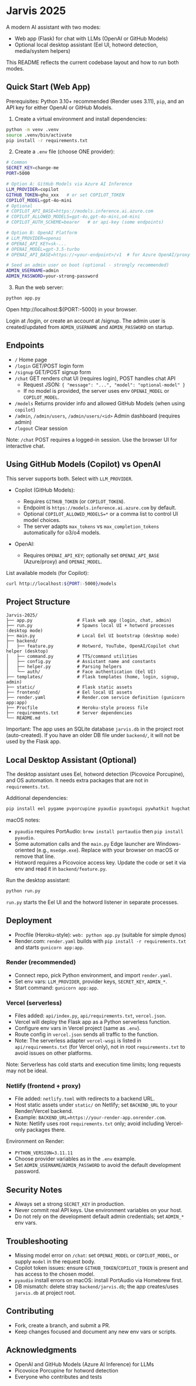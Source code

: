 # Jarvis 2025

A modern AI assistant with two modes:
- Web app (Flask) for chat with LLMs (OpenAI or GitHub Models)
- Optional local desktop assistant (Eel UI, hotword detection, media/system helpers)

This README reflects the current codebase layout and how to run both modes.

## Quick Start (Web App)

Prerequisites: Python 3.10+ recommended (Render uses 3.11), `pip`, and an API key for either OpenAI or GitHub Models.

1) Create a virtual environment and install dependencies:
```bash
python -m venv .venv
source .venv/bin/activate
pip install -r requirements.txt
```

2) Create a `.env` file (choose ONE provider):
```bash
# Common
SECRET_KEY=change-me
PORT=5000

# Option A: GitHub Models via Azure AI Inference
LLM_PROVIDER=copilot
GITHUB_TOKEN=ghu_xxx   # or set COPILOT_TOKEN
COPILOT_MODEL=gpt-4o-mini
# Optional
# COPILOT_API_BASE=https://models.inference.ai.azure.com
# COPILOT_ALLOWED_MODELS=gpt-4o,gpt-4o-mini,o4-mini
# COPILOT_AUTH_SCHEME=bearer   # or api-key (some endpoints)

# Option B: OpenAI Platform
# LLM_PROVIDER=openai
# OPENAI_API_KEY=sk-...
# OPENAI_MODEL=gpt-3.5-turbo
# OPENAI_API_BASE=https://<your-endpoint>/v1  # for Azure OpenAI/proxy

# Seed an admin user on boot (optional - strongly recommended)
ADMIN_USERNAME=admin
ADMIN_PASSWORD=your-strong-password
```

3) Run the web server:
```bash
python app.py
```
Open http://localhost:${PORT:-5000} in your browser.

Login at /login, or create an account at /signup. The admin user is created/updated from `ADMIN_USERNAME` and `ADMIN_PASSWORD` on startup.

## Endpoints

- `/` Home page
- `/login` GET/POST login form
- `/signup` GET/POST signup form
- `/chat` GET renders chat UI (requires login), POST handles chat API
	- Request JSON: `{ "message": "...", "model": "optional-model" }`
	- If no model is provided, the server uses env `OPENAI_MODEL` or `COPILOT_MODEL`.
- `/models` Returns provider info and allowed GitHub Models (when using `copilot`)
- `/admin`, `/admin/users`, `/admin/users/<id>` Admin dashboard (requires admin)
- `/logout` Clear session

Note: `/chat` POST requires a logged-in session. Use the browser UI for interactive chat.

## Using GitHub Models (Copilot) vs OpenAI

This server supports both. Select with `LLM_PROVIDER`.

- Copilot (GitHub Models):
	- Requires `GITHUB_TOKEN` (or `COPILOT_TOKEN`).
	- Endpoint is `https://models.inference.ai.azure.com` by default.
	- Optional `COPILOT_ALLOWED_MODELS=*` or a comma list to control UI model choices.
	- The server adapts `max_tokens` vs `max_completion_tokens` automatically for o3/o4 models.

- OpenAI:
	- Requires `OPENAI_API_KEY`; optionally set `OPENAI_API_BASE` (Azure/proxy) and `OPENAI_MODEL`.

List available models (for Copilot):
```bash
curl http://localhost:${PORT:-5000}/models
```

## Project Structure

```
Jarvis-2025/
├── app.py                 # Flask web app (login, chat, admin)
├── run.py                 # Spawns local UI + hotword processes (desktop mode)
├── main.py                # Local Eel UI bootstrap (desktop mode)
├── backend/
│   ├── feature.py         # Hotword, YouTube, OpenAI/Copilot chat helper (desktop)
│   ├── command.py         # TTS/command utilities
│   ├── config.py          # Assistant name and constants
│   ├── helper.py          # Parsing helpers
│   └── auth/              # Face authentication (Eel UI)
├── templates/             # Flask templates (home, login, signup, admin)
├── static/                # Flask static assets
├── frontend/              # Eel local UI assets
├── render.yaml            # Render.com service definition (gunicorn app:app)
├── Procfile               # Heroku-style process file
├── requirements.txt       # Server dependencies
└── README.md
```

Important: The app uses an SQLite database `jarvis.db` in the project root (auto-created). If you have an older DB file under `backend/`, it will not be used by the Flask app.

## Local Desktop Assistant (Optional)

The desktop assistant uses Eel, hotword detection (Picovoice Porcupine), and OS automation. It needs extra packages that are not in `requirements.txt`.

Additional dependencies:
```bash
pip install eel pygame pvporcupine pyaudio pyautogui pywhatkit hugchat
```

macOS notes:
- `pyaudio` requires PortAudio: `brew install portaudio` then `pip install pyaudio`.
- Some automation calls and the `main.py` Edge launcher are Windows-oriented (e.g., `msedge.exe`). Replace with your browser on macOS or remove that line.
- Hotword requires a Picovoice access key. Update the code or set it via env and read it in `backend/feature.py`.

Run the desktop assistant:
```bash
python run.py
```
`run.py` starts the Eel UI and the hotword listener in separate processes.

## Deployment

- Procfile (Heroku-style): `web: python app.py` (suitable for simple dynos)
- Render.com: `render.yaml` builds with `pip install -r requirements.txt` and starts `gunicorn app:app`.

### Render (recommended)
- Connect repo, pick Python environment, and import `render.yaml`.
- Set env vars: `LLM_PROVIDER`, provider keys, `SECRET_KEY`, `ADMIN_*`.
- Start command: `gunicorn app:app`.

### Vercel (serverless)
- Files added: `api/index.py`, `api/requirements.txt`, `vercel.json`.
- Vercel will deploy the Flask app as a Python serverless function.
- Configure env vars in Vercel project (same as `.env`).
- Route config in `vercel.json` sends all traffic to the function.
- Note: The serverless adapter `vercel-wsgi` is listed in `api/requirements.txt` (for Vercel only), not in root `requirements.txt` to avoid issues on other platforms.

Note: Serverless has cold starts and execution time limits; long requests may not be ideal.

### Netlify (frontend + proxy)
- File added: `netlify.toml` with redirects to a backend URL.
- Host static assets under `static/` on Netlify; set `BACKEND_URL` to your Render/Vercel backend.
- Example: `BACKEND_URL=https://your-render-app.onrender.com`.
- Note: Netlify uses root `requirements.txt` only; avoid including Vercel-only packages there.

Environment on Render:
- `PYTHON_VERSION=3.11.11`
- Choose provider variables as in the `.env` example.
- Set `ADMIN_USERNAME`/`ADMIN_PASSWORD` to avoid the default development password.

## Security Notes

- Always set a strong `SECRET_KEY` in production.
- Never commit real API keys. Use environment variables on your host.
- Do not rely on the development default admin credentials; set `ADMIN_*` env vars.

## Troubleshooting

- Missing model error on `/chat`: set `OPENAI_MODEL` or `COPILOT_MODEL`, or supply `model` in the request body.
- Copilot token issues: ensure `GITHUB_TOKEN`/`COPILOT_TOKEN` is present and has access to the chosen model.
- `pyaudio` install errors on macOS: install PortAudio via Homebrew first.
- DB mismatch: delete stray `backend/jarvis.db`; the app creates/uses `jarvis.db` at project root.

## Contributing

- Fork, create a branch, and submit a PR.
- Keep changes focused and document any new env vars or scripts.

## Acknowledgments

- OpenAI and GitHub Models (Azure AI Inference) for LLMs
- Picovoice Porcupine for hotword detection
- Everyone who contributes and tests